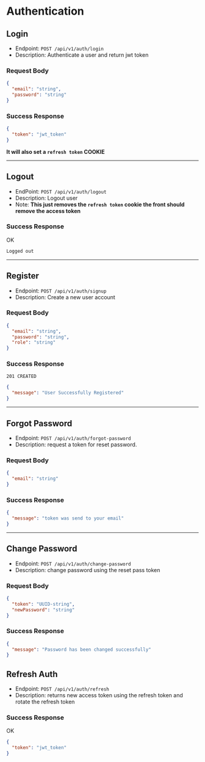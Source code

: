 # Authentication

## Login
- Endpoint: `POST /api/v1/auth/login`
- Description: Authenticate a user and return jwt token

### Request Body
```json
{
  "email": "string",
  "password": "string"
}
```
### Success Response
```json
{
  "token": "jwt_token"
}
```
**It will also set a `refresh token` COOKIE**
___
## Logout
- EndPoint: `POST /api/v1/auth/logout`
- Description: Logout user
- Note: **This just removes the `refresh token` cookie the front should remove the access token**

### Success Response
OK
```txt
Logged out
```

---
## Register
- Endpoint: `POST /api/v1/auth/signup`
- Description: Create a new user account

### Request Body
```json
{
  "email": "string",
  "password": "string",
  "role": "string"
}
```
### Success Response
`201 CREATED`
```json
{
  "message": "User Successfully Registered"
}
```

___
## Forgot Password
- Endpoint: `POST /api/v1/auth/forgot-password`
- Description: request a token for reset password.

### Request Body
```json
{
  "email": "string"
}
```

### Success Response
```json
{
  "message": "token was send to your email"
}
```
___
## Change Password
- Endpoint: `POST /api/v1/auth/change-password`
- Description: change password using the reset pass token

### Request Body
```json
{
  "token": "UUID-string",
  "newPassword": "string"
}
```
### Success Response
```json
{
  "message": "Password has been changed successfully"
}
```

## Refresh Auth
- Endpoint: `POST /api/v1/auth/refresh`
- Description: returns new access token using the refresh token and rotate the refresh token

### Success Response
OK
```json
{
  "token": "jwt_token"
}
```